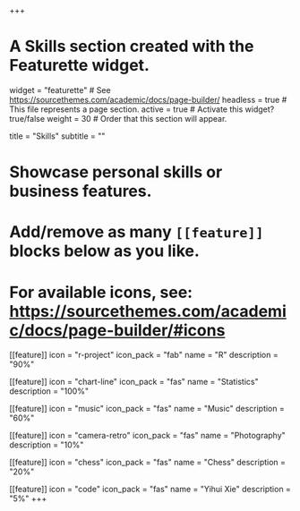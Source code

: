 +++
# A Skills section created with the Featurette widget.
widget = "featurette"  # See https://sourcethemes.com/academic/docs/page-builder/
headless = true  # This file represents a page section.
active = true  # Activate this widget? true/false
weight = 30  # Order that this section will appear.

title = "Skills"
subtitle = ""

# Showcase personal skills or business features.
# 
# Add/remove as many `[[feature]]` blocks below as you like.
# 
# For available icons, see: https://sourcethemes.com/academic/docs/page-builder/#icons

[[feature]]
  icon = "r-project"
  icon_pack = "fab"
  name = "R"
  description = "90%"
  
[[feature]]
  icon = "chart-line"
  icon_pack = "fas"
  name = "Statistics"
  description = "100%"  
 
[[feature]]
  icon = "music"
  icon_pack = "fas"
  name = "Music"
  description = "60%" 
  
[[feature]]
  icon = "camera-retro"
  icon_pack = "fas"
  name = "Photography"
  description = "10%"

[[feature]]
  icon = "chess"
  icon_pack = "fas"
  name = "Chess"
  description = "20%"

[[feature]]
  icon = "code"
  icon_pack = "fas"
  name = "Yihui Xie"
  description = "5%"
+++
